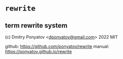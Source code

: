 # `rewrite`
## term rewrite system

(c) Dmitry Ponyatov <<dponyatov@gmail.com>> 2022 MIT

github: https://github.com/ponyatov/rewrite
manual: https://ponyatov.github.io/rewrite
